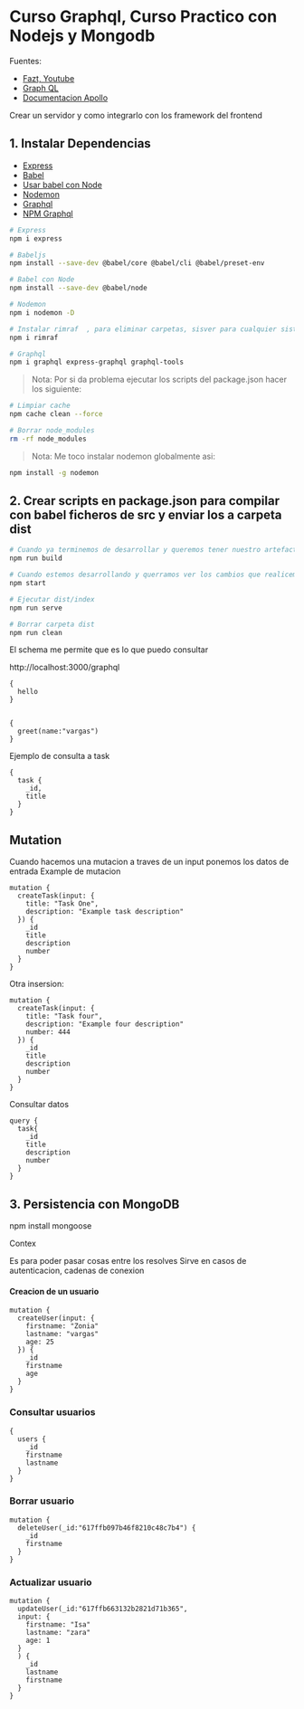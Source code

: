 # Curso Graphql, Curso Practico con Nodejs y Mongodb

Fuentes:

- [Fazt, Youtube](https://www.youtube.com/watch?v=Wl8O6wW4FJU)
- [Graph QL](https://graphql.org/)
- [Documentacion Apollo](https://www.apollographql.com/)

Crear un servidor y como integrarlo con los framework del frontend

## 1. Instalar Dependencias

- [Express](https://expressjs.com/es/)
- [Babel](https://babeljs.io)
- [Usar babel con Node](https://www.npmjs.com/package/@babel/node)
- [Nodemon](https://www.npmjs.com/package/nodemon)
- [Graphql](https://graphql.org/)
- [NPM Graphql](https://www.npmjs.com/package/graphql)


```sh
# Express
npm i express

# Babeljs
npm install --save-dev @babel/core @babel/cli @babel/preset-env

# Babel con Node
npm install --save-dev @babel/node

# Nodemon
npm i nodemon -D

# Instalar rimraf  , para eliminar carpetas, sisver para cualquier sistema operativo
npm i rimraf

# Graphql
npm i graphql express-graphql graphql-tools
```


> Nota: Por si da problema ejecutar los scripts del package.json hacer los siguiente:
```sh
# Limpiar cache
npm cache clean --force

# Borrar node_modules
rm -rf node_modules
``` 
> Nota: Me toco instalar nodemon globalmente asi:

```sh
npm install -g nodemon
```

## 2. Crear scripts en package.json para compilar con babel ficheros de src y enviar los a carpeta dist

```bash
# Cuando ya terminemos de desarrollar y queremos tener nuestro artefacto en la carpeta dist
npm run build

# Cuando estemos desarrollando y querramos ver los cambios que realicemos con nodemon
npm start

# Ejecutar dist/index
npm run serve

# Borrar carpeta dist
npm run clean
```


El schema me permite que es lo que puedo consultar


http://localhost:3000/graphql
```
{
  hello
}


{
  greet(name:"vargas")
}
```


Ejemplo de consulta a task
```
{
  task {
    _id,
    title
  }
}
```

## Mutation

Cuando hacemos una mutacion a traves de un input ponemos los datos de entrada
Example de mutacion
```
mutation {
  createTask(input: {
    title: "Task One",
    description: "Example task description"
  }) {
    _id
    title
    description
    number
  }
}
```

Otra insersion: 
```
mutation {
  createTask(input: {
    title: "Task four",
    description: "Example four description"
    number: 444
  }) {
    _id
    title
    description
    number
  }
}
```

Consultar datos
```
query {
  task{
    _id
    title
    description
    number
  }
}
```

## 3.  Persistencia con MongoDB
npm install mongoose



Contex

Es para poder pasar cosas entre los resolves
Sirve en casos de autenticacion, cadenas de conexion

#### Creacion de un usuario
```
mutation {
  createUser(input: {
    firstname: "Zonia"
    lastname: "vargas"
    age: 25
  }) {
  	_id
    firstname
    age  
  }
}
```

### Consultar usuarios
```
{
  users {
    _id
    firstname
    lastname
  }
}
```

### Borrar usuario

```
mutation {
  deleteUser(_id:"617ffb097b46f8210c48c7b4") {
    _id
    firstname
  }
}
```

### Actualizar usuario

```
mutation {
  updateUser(_id:"617ffb663132b2821d71b365",
  input: {
    firstname: "Isa"
    lastname: "zara"
    age: 1
  }
  ) {
    _id
    lastname
    firstname
  }
}
```